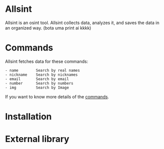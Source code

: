 # Allsint #
Allsint is an osint tool. Allsint collects data, analyzes it, and saves the data in an organized way.
(bota uma print ai kkkk)
# Commands #
Allsint fetches data for these commands:
```
- name        Search by real names
- nickname    Search by nicknames
- email       Search by email
- number      Search by numbers
- img         Search by Image
```
If you want to know more details of the [commands](https://github.com/Mutsnogkk/ALLSINT/blob/main/doc/COMMANDS.md).
# Installation #
# External library #
